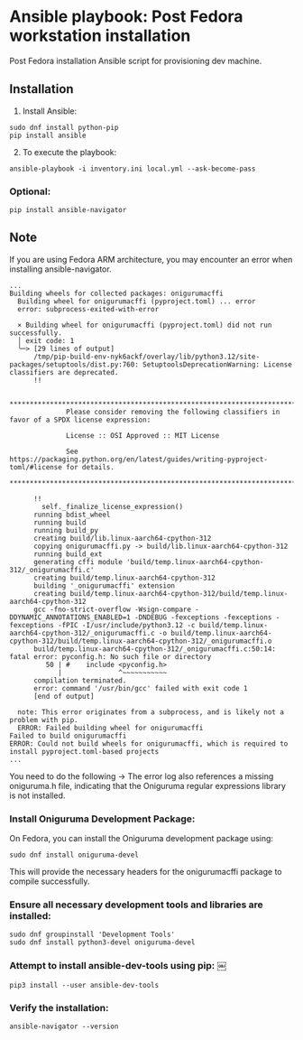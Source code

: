 Ansible playbook: Post Fedora workstation installation 
=========
Post Fedora installation Ansible script for provisioning dev machine.

## Installation
1. Install Ansible:
```
sudo dnf install python-pip
pip install ansible
```
2. To execute the playbook:
```
ansible-playbook -i inventory.ini local.yml --ask-become-pass
```

### Optional:
```
pip install ansible-navigator
```

## Note
If you are using Fedora ARM architecture, you may encounter an error when installing ansible-navigator.
```
...
Building wheels for collected packages: onigurumacffi
  Building wheel for onigurumacffi (pyproject.toml) ... error
  error: subprocess-exited-with-error
  
  × Building wheel for onigurumacffi (pyproject.toml) did not run successfully.
  │ exit code: 1
  ╰─> [29 lines of output]
      /tmp/pip-build-env-nyk6ackf/overlay/lib/python3.12/site-packages/setuptools/dist.py:760: SetuptoolsDeprecationWarning: License classifiers are deprecated.
      !!
      
              ********************************************************************************
              Please consider removing the following classifiers in favor of a SPDX license expression:
      
              License :: OSI Approved :: MIT License
      
              See https://packaging.python.org/en/latest/guides/writing-pyproject-toml/#license for details.
              ********************************************************************************
      
      !!
        self._finalize_license_expression()
      running bdist_wheel
      running build
      running build_py
      creating build/lib.linux-aarch64-cpython-312
      copying onigurumacffi.py -> build/lib.linux-aarch64-cpython-312
      running build_ext
      generating cffi module 'build/temp.linux-aarch64-cpython-312/_onigurumacffi.c'
      creating build/temp.linux-aarch64-cpython-312
      building '_onigurumacffi' extension
      creating build/temp.linux-aarch64-cpython-312/build/temp.linux-aarch64-cpython-312
      gcc -fno-strict-overflow -Wsign-compare -DDYNAMIC_ANNOTATIONS_ENABLED=1 -DNDEBUG -fexceptions -fexceptions -fexceptions -fPIC -I/usr/include/python3.12 -c build/temp.linux-aarch64-cpython-312/_onigurumacffi.c -o build/temp.linux-aarch64-cpython-312/build/temp.linux-aarch64-cpython-312/_onigurumacffi.o
      build/temp.linux-aarch64-cpython-312/_onigurumacffi.c:50:14: fatal error: pyconfig.h: No such file or directory
         50 | #    include <pyconfig.h>
            |              ^~~~~~~~~~~~
      compilation terminated.
      error: command '/usr/bin/gcc' failed with exit code 1
      [end of output]
  
  note: This error originates from a subprocess, and is likely not a problem with pip.
  ERROR: Failed building wheel for onigurumacffi
Failed to build onigurumacffi
ERROR: Could not build wheels for onigurumacffi, which is required to install pyproject.toml-based projects
...
```


You need to do the following ->
The error log also references a missing oniguruma.h file, indicating that the Oniguruma regular expressions library is not installed.


### Install Oniguruma Development Package:
On Fedora, you can install the Oniguruma development package using:
```
sudo dnf install oniguruma-devel
```
This will provide the necessary headers for the onigurumacffi package to compile successfully.

### Ensure all necessary development tools and libraries are installed:
```
sudo dnf groupinstall 'Development Tools'
sudo dnf install python3-devel oniguruma-devel
```

### Attempt to install ansible-dev-tools using pip: ￼
```
pip3 install --user ansible-dev-tools
```

### Verify the installation:
```
ansible-navigator --version
```